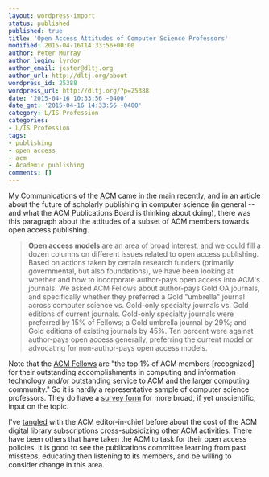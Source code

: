 ```yaml
---
layout: wordpress-import
status: published
published: true
title: 'Open Access Attitudes of Computer Science Professors'
modified: 2015-04-16T14:33:56+00:00
author: Peter Murray
author_login: lyrdor
author_email: jester@dltj.org
author_url: http://dltj.org/about
wordpress_id: 25388
wordpress_url: http://dltj.org/?p=25388
date: '2015-04-16 10:33:56 -0400'
date_gmt: '2015-04-16 14:33:56 -0400'
category: L/IS Profession
categories:
- L/IS Profession
tags:
- publishing
- open access
- acm
- Academic publishing
comments: []
---
```

<p>My Communications of the <acronym title="Association of Computing Machinery">ACM</acronym> came in the main recently, and in an article about the future of scholarly publishing in computer science (in general -- and what the ACM Publications Board is thinking about doing), there was this paragraph about the attitudes of a subset of ACM members towards open access publishing.</p>
<blockquote><p><b>Open access models</b> are an area of broad interest, and we could fill a dozen columns on different issues related to open access publishing. Based on actions taken by certain research funders (primarily governmental, but also foundations), we have been looking at whether and how to incorporate author-pays open access into ACM's journals. We asked ACM Fellows about author-pays Gold OA journals, and specifically whether they preferred a Gold "umbrella" journal across computer science vs. Gold-only specialty journals vs. Gold editions of current journals. Gold-only specialty journals were preferred by 15% of Fellows; a Gold umbrella journal by 29%; and Gold editions of existing journals by 45%. Ten percent were against author-pays open access generally, preferring the current model or advocating for non-author-pays open access models.</p></blockquote>
<p>Note that the <a href="http://awards.acm.org/fellow/" title="ACM Fellows - ACM Award">ACM Fellows</a> are "the top 1% of ACM members [recognized] for their outstanding accomplishments in computing and information technology and/or outstanding service to ACM and the larger computing community."  So it is hardly a representative sample of computer science professors.  They do have a <a href="https://www.surveymonkey.com/s/CACM-Pubs">survey form</a> for more broad, if yet unscientific, input on the topic.</p>
<p>I've <a href="http://cacm.acm.org/magazines/2009/7/32075-open-closed-or-clopen-access/fulltext" title="Open, Closed, or Clopen Access? | July 2009 | Communications of the ACM">tangled</a> with the ACM editor-in-chief before about the cost of the ACM digital library subscriptions cross-subsidizing other ACM activities.  There have been others that have taken the ACM to task for their open access policies.  It is good to see the publications committee learning from past missteps, educating then listening to its members, and be willing to consider change in this area.</p>
